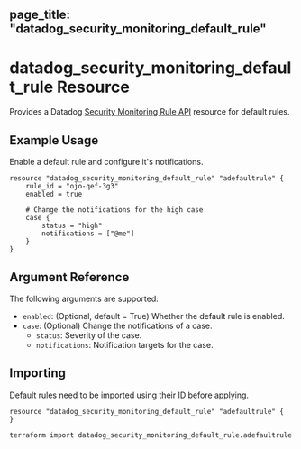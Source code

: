 ## page_title: "datadog_security_monitoring_default_rule"

# datadog_security_monitoring_default_rule Resource

Provides a Datadog [Security Monitoring Rule API](https://docs.datadoghq.com/api/v2/security-monitoring/) resource for default rules.

## Example Usage

Enable a default rule and configure it's notifications.

```hcl
resource "datadog_security_monitoring_default_rule" "adefaultrule" {
    rule_id = "ojo-qef-3g3"
    enabled = true

    # Change the notifications for the high case
    case {
        status = "high"
        notifications = ["@me"]
    }
}
```

## Argument Reference

The following arguments are supported:

-   `enabled`: (Optional, default = True) Whether the default rule is enabled.
-   `case`: (Optional) Change the notifications of a case.
    -   `status`: Severity of the case.
    -   `notifications`: Notification targets for the case.

## Importing

Default rules need to be imported using their ID before applying.

```hcl
resource "datadog_security_monitoring_default_rule" "adefaultrule" {
}
```

```
terraform import datadog_security_monitoring_default_rule.adefaultrule
```
